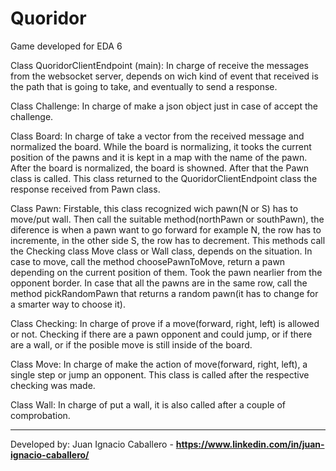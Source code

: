 # Quoridor
Game developed for EDA 6

Class QuoridorClientEndpoint (main):
  In charge of receive the messages from the websocket server, depends on wich kind of event that received is the path that is going to take, and eventually to send a response.
  
Class Challenge:
  In charge of make a json object just in case of accept the challenge.
  
Class Board:
  In charge of take a vector from the received message and normalized the board. While the board is normalizing, it tooks the current position of the pawns and it is kept in a map with the name of the pawn.
  After the board is normalized, the board is showned. After that the Pawn class is called.
  This class returned to the QuoridorClientEndpoint class the response received from Pawn class.

Class Pawn:
  Firstable, this class recognized wich pawn(N or S) has to move/put wall. Then call the suitable method(northPawn or southPawn), the diference is when a pawn want to go forward for example N, the row has to incremente, in the other side S, the row has to decrement. This methods call the Checking class Move class or Wall class, depends on the situation.
  In case to move, call the method choosePawnToMove, return a pawn depending on the current position of them. Took the pawn nearlier from the opponent border. In case that all the pawns are in the same row, call the method pickRandomPawn that returns a random pawn(it has to change for a smarter way to choose it).
  
Class Checking:
  In charge of prove if a move(forward, right, left) is allowed or not. Checking if there are a pawn opponent and could jump, or if there are a wall, or if the posible move is still inside of the board.
  
Class Move:
  In charge of make the action of move(forward, right, left), a single step or jump an opponent. This class is called after the respective checking was made.
  
Class Wall:
  In charge of put a wall, it is also called after a couple of comprobation.
  
  
  ***
  Developed by:
    Juan Ignacio Caballero - <strong>https://www.linkedin.com/in/juan-ignacio-caballero/</strong>

